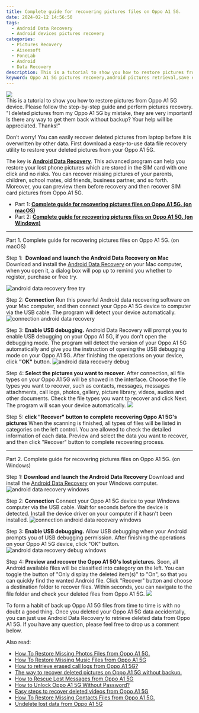 ```yaml
---
title: Complete guide for recovering pictures files on Oppo A1 5G.
date: 2024-02-12 14:56:50
tags: 
  - Android Data Recovery
  - Android devices pictures recovery
categories: 
  - Pictures Recovery
  - Aiseesoft
  - FoneLab
  - Android
  - Data Recovery
description: This is a tutorial to show you how to restore pictures from Oppo A1 5G device. Please follow the step-by-step guide and perform pictures recovery.
keyword: Oppo A1 5G pictures recovery,android pictures retrieval,save erased pictures from Oppo A1 5G,regain missing pictures,unerase pictures,restore deleted pictures on Oppo A1 5G,Oppo A1 5G pictures disappeared,Oppo A1 5G issues with pictures deleted,extract pictures from water damaged phone Oppo A1 5G,Oppo A1 5G deleted pictures,recover pictures from Oppo A1 5G,Oppo A1 5G pictures recovery software
---
```


<img src="https://img0mobiles.techidaily.com/images/best-assets/devices/oppo/oppo-a1-5g/2.jpg" class="atpl-imgstyle"  />

<div class="atpl-content atpl-for-fonelab-android recover-pictures">

<div class="atpl-post-description-part-1">
This is a tutorial to show you how to restore pictures from Oppo A1 5G device. Please follow the step-by-step guide and perform pictures recovery.
</div>

<div class="atpl-post-description-part-2">
<div class="tpl-content-sub-paragraph-question">
  "I deleted pictures from my Oppo A1 5G  by mistake, they are very important! Is there any way to get them back without backup? Your help will be appreciated. Thanks!"
</div>
<div class="tpl-content-sub-paragraph-content">
<p>
  Don’t worry! You can easily recover deleted pictures from laptop before it is overwritten by other data. First download a easy-to-use data file recovery utility to restore your deleted pictures from your Oppo A1 5G.
</p>
</div>
</div>

<div class="atpl-post-description-part-3">
<div class="tpl-content-sub-paragraph-normal">
    <p>
        The key is <a href="https://tools.techidaily.com/aiseesoft-android-data-recovery/" target="_blank" rel="noopener"><strong>Android Data Recovery</strong></a>. This advanced program can help you restore your lost phone pictures which are stored in the SIM card with one click and no risks. You can recover missing pictures of your parents, children, school mates, old friends, business partner, and so forth. Moreover, you can preview them before recovery and then recover SIM card pictures from Oppo A1 5G.
    </p>
</div>
</div>

<ul>
  <li>Part 1: <strong><a href="#p1"> Complete guide for recovering pictures files on Oppo A1 5G.  (on macOS)</a></strong></li>
  <li>Part 2: <strong><a href="#p2"> Complete guide for recovering pictures files on Oppo A1 5G.  (on Windows)</a></strong></li>
</ul>



<!-- Part 1 -->
<a id="p1" name="p1" ></a><hr>

<div>
  <span class="atpl-step-part-style">Part 1. Complete guide for recovering pictures files on Oppo A1 5G. (on macOS)</span>
</div>  

<span class="atpl-stepstyle-a"><span>Step 1: </span></span> <strong>Download and launch the Android Data Recovery on Mac</strong>
Download and install the <a href="https://tools.techidaily.com/aiseesoft-android-data-recovery/" target="_blank" rel="noopener">Android Data Recovery</a> on your Mac computer, when you open it, a dialog box will pop up to remind you whether to register, purchase or free try.

<img src="https://tools.techidaily.com/images/apps/aiseesoft/android-data-recovery/mac-free-try.png" class="atpl-imgstyle" alt="android data recovery free try" />

<span class="atpl-stepstyle-a"><span>Step 2: </span></span> <strong>Connection</strong>
Run this powerful Android data recovering software on your Mac computer, and then connect your Oppo A1 5G device to computer via the USB cable. The program will detect your device automatically.
<img src="https://tools.techidaily.com/images/apps/aiseesoft/android-data-recovery/mac-connection-interface.jpg" class="atpl-imgstyle" alt="connection android data recovery" />

<span class="atpl-stepstyle-a"><span>Step 3: </span></span> <strong>Enable USB debugging.</strong>
Android Data Recovery will prompt you to enable USB debugging on your Oppo A1 5G, if you don't open the debugging mode. The program will detect the version of your Oppo A1 5G automatically and give you the instruction of opening the USB debugging mode on your Oppo A1 5G. After finishing the operations on your device, click <strong>"OK"</strong> button.
<img src="https://tools.techidaily.com/images/apps/aiseesoft/android-data-recovery/mac-android-usb-debug.jpg"  class="atpl-imgstyle" alt="android data recovery debug" />

<span class="atpl-stepstyle-a"><span>Step 4: </span></span> <strong>Select the pictures you want to recover.</strong>
After connection, all file types on your Oppo A1 5G will be showed in the interface. Choose the file types you want to recover, such as contacts, messages, messages attachments, call logs, photos, gallery, picture library, videos, audios and other documents. Check the file types you want to recover and click Next. The program will scan your device automatically.
<img src="https://tools.techidaily.com/images/apps/aiseesoft/android-data-recovery/mac-choose-type-photos.jpg" class="atpl-imgstyle"  />

<span class="atpl-stepstyle-a"><span>Step 5: </span></span> <strong>click "Recover" button to  complete recovering Oppo A1 5G's pictures</strong>
When the scanning is finished, all types of files will be listed in categories on the left control. You are allowed to check the detailed information of each data. Preview and select the data you want to recover, and then click "Recover" button to complete recovering process.


<a id="p2" name="p2"></a><hr>

<!-- Part 2 -->
<div>
  <span class="atpl-step-part-style">Part 2. Complete guide for recovering pictures files on Oppo A1 5G. (on Windows)</span>
</div>

<span class="atpl-stepstyle-a"><span>Step 1: </span></span> <strong>Download and launch the Android Data Recovery</strong>
Download and install the <a href="https://tools.techidaily.com/aiseesoft-android-data-recovery/" target="_blank" rel="noopener">Android Data Recovery</a> on your Windows computer.
<img src="https://tools.techidaily.com/images/apps/aiseesoft/android-data-recovery/win-start-interface.png"  class="atpl-imgstyle" alt="android data recovery windows" />

<span class="atpl-stepstyle-a"><span>Step 2: </span></span> <strong>Connection</strong>
Connect your Oppo A1 5G device to your Windows computer via the USB cable. Wait for seconds before the device is detected. Install the device driver on your computer if it hasn't been installed.
<img src="https://tools.techidaily.com/images/apps/aiseesoft/android-data-recovery/win-connection-interface.png" class="atpl-imgstyle" alt="connection android data recovery windows" />

<span class="atpl-stepstyle-a"><span>Step 3: </span></span> <strong>Enable USB debugging.</strong>
Allow USB debugging when your Android prompts you of USB debugging permission. After finishing the operations on your Oppo A1 5G device, click "OK" button.
<img src="https://tools.techidaily.com/images/apps/aiseesoft/android-data-recovery/win-android-usb-debug.png" class="atpl-imgstyle" alt="android data recovery debug windows" />

<span class="atpl-stepstyle-a"><span>Step 4: </span></span> <strong>Preview and recover the Oppo A1 5G's lost pictures.</strong>
Soon, all Android available files will be classified into category on the left. You can toggle the button of "Only display the deleted item(s)" to "On", so that you can quickly find the wanted Android file. Click "Recover" button and choose a destination folder to recover files. Within seconds, you can navigate to the file folder and check your deleted files from Oppo A1 5G.
<img src="https://tools.techidaily.com/images/apps/aiseesoft/android-data-recovery/win-recover-photos.png" class="atpl-imgstyle"  />

<div class="atpl-post-description-part-4">
<div class="tpl-content-sub-paragraph-normal">
  <p>
    To form a habit of back up Oppo A1 5G files from time to time is with no doubt a good thing. Once you deleted your Oppo A1 5G data accidentally, you can just use Android Data Recovery to retrieve deleted data from Oppo A1 5G. If you have any question, please feel free to drop us a comment below.
  </p>
</div>
</div>

<ins class="adsbygoogle"
     style="display:block"
     data-ad-client="ca-pub-7571918770474297"
     data-ad-slot="8358498916"
     data-ad-format="auto"
     data-full-width-responsive="true"></ins>

<span class="atpl-alsoreadstyle">Also read:</span>
<div><ul>
<li><a href="/how-to-restore-missing-photos-files-from-oppo-a1-5g-by-fonelab-android-recover-photos/" target="_blank" rel="noopener"><u>How To  Restore Missing Photos Files from Oppo A1 5G.</u></a></li>
<li><a href="/how-to-restore-missing-music-files-from-oppo-a1-5g-by-fonelab-android-recover-music/" target="_blank" rel="noopener"><u>How To  Restore Missing Music Files from Oppo A1 5G</u></a></li>
<li><a href="/how-to-retrieve-erased-call-logs-from-oppo-a1-5g-by-fonelab-android-recover-call-logs/" target="_blank" rel="noopener"><u>How to retrieve erased call logs from Oppo A1 5G?</u></a></li>
<li><a href="/the-way-to-recover-deleted-pictures-on-oppo-a1-5g-without-backup-by-fonelab-android-recover-pictures/" target="_blank" rel="noopener"><u>The way to recover deleted pictures on Oppo A1 5G without backup.</u></a></li>
<li><a href="/how-to-rescue-lost-messages-from-oppo-a1-5g-by-fonelab-android-recover-messages/" target="_blank" rel="noopener"><u>How to Rescue Lost Messages from Oppo A1 5G</u></a></li>
<li><a href="/how-to-unlock-oppo-a1-5g-without-password-by-drfone-android-unlock-android-unlock/" target="_blank" rel="noopener"><u>How to Unlock Oppo A1 5G Without Password?</u></a></li>
<li><a href="/easy-steps-to-recover-deleted-videos-from-oppo-a1-5g-by-fonelab-android-recover-video/" target="_blank" rel="noopener"><u>Easy steps to recover deleted videos from Oppo A1 5G</u></a></li>
<li><a href="/how-to-restore-missing-contacts-files-from-oppo-a1-5g-by-fonelab-android-recover-contacts/" target="_blank" rel="noopener"><u>How To  Restore Missing Contacts Files from Oppo A1 5G.</u></a></li>
<li><a href="/undelete-lost-data-from-oppo-a1-5g-by-fonelab-android-recover-data/" target="_blank" rel="noopener"><u>Undelete lost data from Oppo A1 5G</u></a></li>
</ul></div>

</div>
